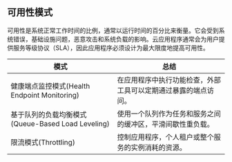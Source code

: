 ## 可用性模式

可用性是系统正常工作时间的比例，通常以运行时间的百分比来衡量。它会受到系统错误，基础设施问题，恶意攻击和系统负载的影响。云应用程序通常会为用户提供服务等级协议（SLA），因此应用程序必须设计为最大限度地提高可用性。

| 模式                                       | 总结                               |
|------------------------------------------|----------------------------------|
| 健康端点监控模式(Health Endpoint Monitoring)     |在应用程序中执行功能检查，外部工具可以定期通过暴露的端点访问。|
| 基于队列的负载均衡模式(Queue-Based Load Leveling)   | 使用一个队列作为任务和服务之间的缓冲区，平滑间歇性重负载。|
| 限流模式(Throttling)                         | 控制应用程序，个人租户或整个服务的实例消耗的资源。 |